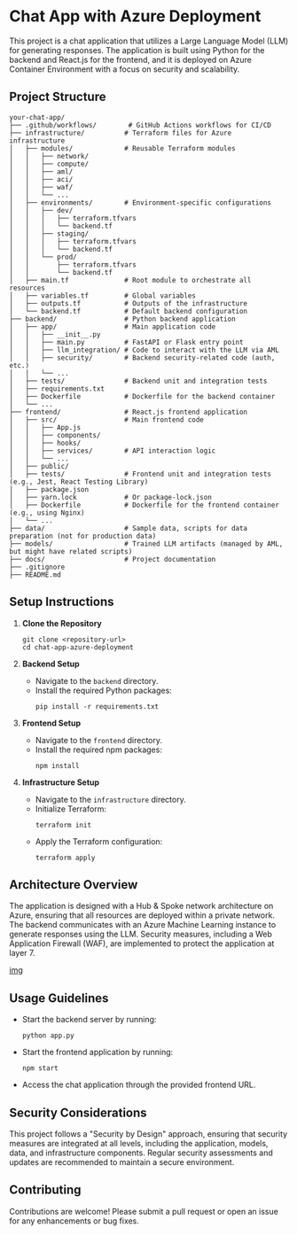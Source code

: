 # Chat App with Azure Deployment

This project is a chat application that utilizes a Large Language Model (LLM) for generating responses. The application is built using Python for the backend and React.js for the frontend, and it is deployed on Azure Container Environment with a focus on security and scalability.

## Project Structure

```
your-chat-app/
├── .github/workflows/        # GitHub Actions workflows for CI/CD
├── infrastructure/          # Terraform files for Azure infrastructure
│   ├── modules/             # Reusable Terraform modules
│   │   ├── network/
│   │   ├── compute/
│   │   ├── aml/
│   │   ├── aci/
│   │   ├── waf/
│   │   └── ...
│   ├── environments/        # Environment-specific configurations
│   │   ├── dev/
│   │   │   ├── terraform.tfvars
│   │   │   └── backend.tf
│   │   ├── staging/
│   │   │   ├── terraform.tfvars
│   │   │   └── backend.tf
│   │   └── prod/
│   │       ├── terraform.tfvars
│   │       └── backend.tf
│   ├── main.tf              # Root module to orchestrate all resources
│   ├── variables.tf         # Global variables
│   ├── outputs.tf           # Outputs of the infrastructure
│   └── backend.tf           # Default backend configuration
├── backend/                 # Python backend application
│   ├── app/                 # Main application code
│   │   ├── __init__.py
│   │   ├── main.py          # FastAPI or Flask entry point
│   │   ├── llm_integration/ # Code to interact with the LLM via AML
│   │   ├── security/        # Backend security-related code (auth, etc.)
│   │   └── ...
│   ├── tests/               # Backend unit and integration tests
│   ├── requirements.txt
│   ├── Dockerfile           # Dockerfile for the backend container
│   └── ...
├── frontend/                # React.js frontend application
│   ├── src/                 # Main frontend code
│   │   ├── App.js
│   │   ├── components/
│   │   ├── hooks/
│   │   ├── services/        # API interaction logic
│   │   └── ...
│   ├── public/
│   ├── tests/               # Frontend unit and integration tests (e.g., Jest, React Testing Library)
│   ├── package.json
│   ├── yarn.lock            # Or package-lock.json
│   ├── Dockerfile           # Dockerfile for the frontend container (e.g., using Nginx)
│   └── ...
├── data/                    # Sample data, scripts for data preparation (not for production data)
├── models/                  # Trained LLM artifacts (managed by AML, but might have related scripts)
├── docs/                    # Project documentation
├── .gitignore
├── README.md
```

## Setup Instructions

1. **Clone the Repository**
   ```
   git clone <repository-url>
   cd chat-app-azure-deployment
   ```

2. **Backend Setup**
   - Navigate to the `backend` directory.
   - Install the required Python packages:
     ```
     pip install -r requirements.txt
     ```

3. **Frontend Setup**
   - Navigate to the `frontend` directory.
   - Install the required npm packages:
     ```
     npm install
     ```

4. **Infrastructure Setup**
   - Navigate to the `infrastructure` directory.
   - Initialize Terraform:
     ```
     terraform init
     ```
   - Apply the Terraform configuration:
     ```
     terraform apply
     ```

## Architecture Overview

The application is designed with a Hub & Spoke network architecture on Azure, ensuring that all resources are deployed within a private network. The backend communicates with an Azure Machine Learning instance to generate responses using the LLM. Security measures, including a Web Application Firewall (WAF), are implemented to protect the application at layer 7.

[img](<Architecture diagram.vsdx>)

## Usage Guidelines

- Start the backend server by running:
  ```
  python app.py
  ```
- Start the frontend application by running:
  ```
  npm start
  ```
- Access the chat application through the provided frontend URL.

## Security Considerations

This project follows a "Security by Design" approach, ensuring that security measures are integrated at all levels, including the application, models, data, and infrastructure components. Regular security assessments and updates are recommended to maintain a secure environment.

## Contributing

Contributions are welcome! Please submit a pull request or open an issue for any enhancements or bug fixes.
